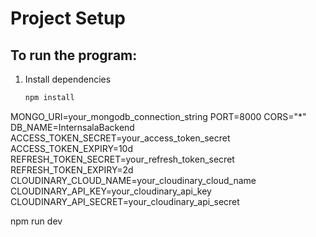 # Project Setup

## To run the program:

1. Install dependencies  
   ```bash
   npm install

MONGO_URI=your_mongodb_connection_string
PORT=8000
CORS="*"
DB_NAME=InternsalaBackend
ACCESS_TOKEN_SECRET=your_access_token_secret
ACCESS_TOKEN_EXPIRY=10d
REFRESH_TOKEN_SECRET=your_refresh_token_secret
REFRESH_TOKEN_EXPIRY=2d
CLOUDINARY_CLOUD_NAME=your_cloudinary_cloud_name
CLOUDINARY_API_KEY=your_cloudinary_api_key
CLOUDINARY_API_SECRET=your_cloudinary_api_secret

npm run dev
